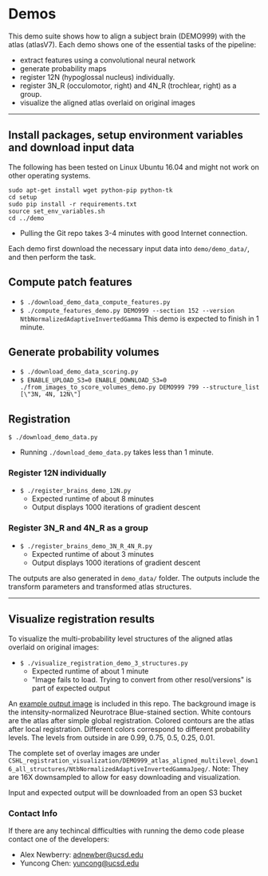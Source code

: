 # Demos

This demo suite shows how to align a subject brain (DEMO999) with the atlas (atlasV7). 
Each demo shows one of the essential tasks of the pipeline:
- extract features using a convolutional neural network
- generate probability maps
- register 12N (hypoglossal nucleus) individually.
- register 3N_R (occulomotor, right) and 4N_R (trochlear, right) as a group.
- visualize the aligned atlas overlaid on original images

---------------------------

## Install packages, setup environment variables and download input data

The following has been tested on Linux Ubuntu 16.04 and might not work on other operating systems.

```
sudo apt-get install wget python-pip python-tk
cd setup
sudo pip install -r requirements.txt
source set_env_variables.sh
cd ../demo
```
* Pulling the Git repo takes 3-4 minutes with good Internet connection.

Each demo first download the necessary input data into `demo/demo_data/`, and then perform the task.

## Compute patch features
- `$ ./download_demo_data_compute_features.py`
- `$ ./compute_features_demo.py DEMO999 --section 152 --version NtbNormalizedAdaptiveInvertedGamma`
This demo is expected to finish in 1 minute.

## Generate probability volumes
- `$ ./download_demo_data_scoring.py`
- `$ ENABLE_UPLOAD_S3=0 ENABLE_DOWNLOAD_S3=0 ./from_images_to_score_volumes_demo.py DEMO999 799 --structure_list [\"3N, 4N, 12N\"]`

## Registration
`$ ./download_demo_data.py`
* Running `./download_demo_data.py` takes less than 1 minute.

### Register 12N individually
- `$ ./register_brains_demo_12N.py`
  - Expected runtime of about 8 minutes
  - Output displays 1000 iterations of gradient descent

### Register 3N_R and 4N_R as a group
- `$ ./register_brains_demo_3N_R_4N_R.py`
  - Expected runtime of about 3 minutes
  - Output displays 1000 iterations of gradient descent

The outputs are also generated in `demo_data/` folder. The outputs include the transform parameters and transformed atlas structures.

------------------------

## Visualize registration results

To visualize the multi-probability level structures of the aligned atlas overlaid on original images:
- `$ ./visualize_registration_demo_3_structures.py`
  - Expected runtime of about 1 minute
  - "Image fails to load. Trying to convert from other resol/versions" is part of expected output

An [example output image](example_atlas_overlay.jpg) is included in this repo.
The background image is the intensity-normalized Neurotrace Blue-stained section.
White contours are the atlas after simple global registration.
Colored contours are the atlas after local registration. Different colors correspond to different probability levels. The  levels from outside in are 0.99, 0.75, 0.5, 0.25, 0.01.

The complete set of overlay images are under `CSHL_registration_visualization/DEMO999_atlas_aligned_multilevel_down16_all_structures/NtbNormalizedAdaptiveInvertedGammaJpeg/`. Note: They are 16X downsampled to allow for easy downloading and visualization.


Input and expected output will be downloaded from an open S3 bucket


### Contact Info

If there are any techincal difficulties with running the demo code please contact one of the developers:
* Alex Newberry: adnewber@ucsd.edu
* Yuncong Chen: yuncong@ucsd.edu 
